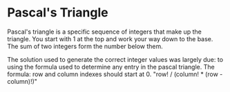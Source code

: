 # Pascal's Triangle

Pascal's triangle is a specific sequence of integers that make up the triangle.
You start with 1 at the top and work your way down to the base. The sum of two integers form the number below them.

The solution used to generate the correct integer values was largely due:
  to using the formula used to determine any entry in the pascal triangle. The formula:
  row and column indexes should start at 0.
  "row! / (column! * (row - column)!)"
